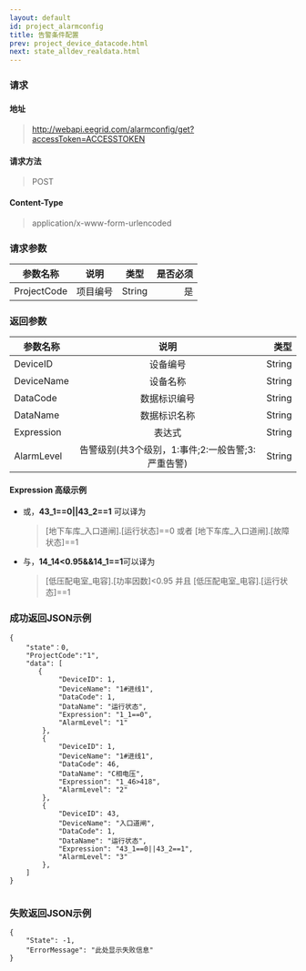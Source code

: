 ```yaml
---
layout: default
id: project_alarmconfig
title: 告警条件配置
prev: project_device_datacode.html
next: state_alldev_realdata.html
---
```


### 请求
#### 地址
> http://webapi.eegrid.com/alarmconfig/get?accessToken=ACCESSTOKEN

#### 请求方法
> POST

#### Content-Type
> application/x-www-form-urlencoded

### 请求参数
| 参数名称        | 说明           | 类型  |   是否必须  |
| ------------- |:-------------:|:------:|-----:|
| ProjectCode   | 项目编号 | String |  是   |

### 返回参数
| 参数名称        | 说明           | 类型  |
| ------------- |:-------------:| -----:|
| DeviceID      | 设备编号 | String |
| DeviceName    | 设备名称      | String |
| DataCode      | 数据标识编号     | String |
| DataName      | 数据标识名称      | String |
| Expression      | 表达式      | String |
| AlarmLevel      | 告警级别(共3个级别，1:事件;2:一般告警;3:严重告警)   | String |


#### Expression 高级示例
* 或，**43_1==0||43_2==1** 可以译为 
  > [地下车库_入口道闸].[运行状态]==0 或者 [地下车库_入口道闸].[故障状态]==1
* 与，**14_14<0.95&&14_1==1**可以译为
  > [低压配电室_电容].[功率因数]<0.95 并且 [低压配电室_电容].[运行状态]==1


### 成功返回JSON示例
```
{
    "state"：0,
    "ProjectCode":"1",
    "data": [
       {
            "DeviceID": 1,
            "DeviceName": "1#进线1",
            "DataCode": 1,
            "DataName": "运行状态",
            "Expression": "1_1==0",  
            "AlarmLevel": "1"
        },
        {
            "DeviceID": 1,
            "DeviceName": "1#进线1",
            "DataCode": 46,
            "DataName": "C相电压",
            "Expression": "1_46>418",
            "AlarmLevel": "2"
        },
        {
            "DeviceID": 43,
            "DeviceName": "入口道闸",
            "DataCode": 1,
            "DataName": "运行状态",
            "Expression": "43_1==0||43_2==1",
            "AlarmLevel": "3"
        },
    ]
}


```

### 失败返回JSON示例 
```
{
    "State": -1,
    "ErrorMessage": "此处显示失败信息"
}
```

